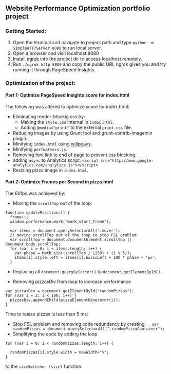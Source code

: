 ## Website Performance Optimization portfolio project

### Getting Started:

1. Open the terminal and navigate to project path and type `python -m SimpleHTTPServer 8080` to run local server.
2. Open a browser and visit localhost:8080
3. Install [ngrok](https://ngrok.com/) into the project dir to access localhost remotely.
4. Run `./ngrok http 8080` and copy the public URL ngrok gives you and try running it through PageSpeed Insights.

### Optimization of the project:

#### Part 1: Optimize PageSpeed Insights score for index.html
The following was altered to optimize score for index.html:
* Eliminating render-blockig css by:
  - Making the `style.css` internal in `index.html`.
  - Adding `@media="print"` to the external `print.css` file.
* Reducing images by using Grunt tool and grunt-contrib-imagemin plugin.
* Minifying `index.html` using [willpeavy](https://www.willpeavy.com/minifier/).
* Minifying `perfmatters.js`.
* Removing font link to end of page to prevent css blocking.
* adding `async` to Analytics script. `<script src="http://www.google-analytics.com/analytics.js"></script>`
* Resizing pizza image in `index.html`.

#### Part 2: Optimize Frames per Second in pizza.html
The 60fps was achieved by:
* Moving the `scrollTop` out of the loop.
```
function updatePositions() {
  frame++;
  window.performance.mark("mark_start_frame");

  var items = document.querySelectorAll('.mover');
  // moving scrollTop out of the loop to stop FSL problem
  var scrollTop = document.documentElement.scrollTop || document.body.scrollTop;
  for (var i = 0; i < items.length; i++) {
    var phase = Math.sin((scrollTop / 1250) + (i % 5));
    items[i].style.left = items[i].basicLeft + 100 * phase + 'px';
  }
```
* Replacing all `document.querySelector()` to `document.getElementById()`.

* Removing pizzasDiv from loop to increase performance
```
var pizzasDiv = document.getElementById("randomPizzas");
for (var i = 2; i < 100; i++) {
  pizzasDiv.appendChild(pizzaElementGenerator(i));
}
```

Time to resize pizzas is less than 5 ms:
* Stop FSL problem and removing code redundancy by creating:
`  var randomPizzas = document.querySelectorAll(".randomPizzaContainer");`
* Simplifying the code by adding the loop
```
for (var i = 0; i < randomPizzas.length; i++) {

  randomPizzas[i].style.width = newWidth+"%";
}
```
 to  the `sizeSwitcher (size)` function.

